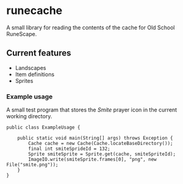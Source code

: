 # runecache
A small library for reading the contents of the cache for Old School RuneScape.

## Current features
* Landscapes
* Item definitions
* Sprites

### Example usage
A small test program that stores the *Smite* prayer icon in the current working directory.

```
public class ExampleUsage {

    public static void main(String[] args) throws Exception {
        Cache cache = new Cache(Cache.locateBaseDirectory());
        final int smiteSprideId = 132;
        Sprite smiteSprite = Sprite.get(cache, smiteSpriteId);
        ImageIO.write(smiteSprite.frames[0], "png", new File("smite.png"));
    }
}
```